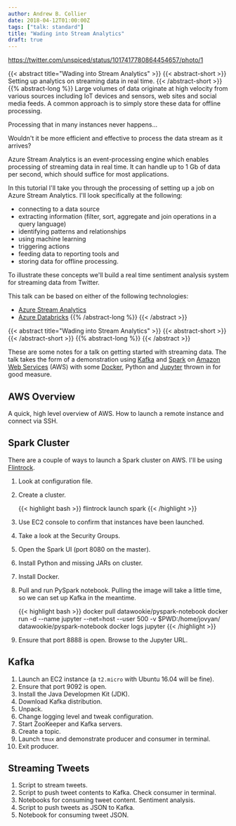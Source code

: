```yaml
---
author: Andrew B. Collier
date: 2018-04-12T01:00:00Z
tags: ["talk: standard"]
title: "Wading into Stream Analytics"
draft: true
---
```


https://twitter.com/unspiced/status/1017417780864454657/photo/1

<!-- ========================================================================================== -->
<!-- OPTION 1: AZURE                                                                            -->
<!-- ========================================================================================== -->

{{< abstract title="Wading into Stream Analytics" >}}
	{{< abstract-short >}}
Setting up analytics on streaming data in real time.
	{{< /abstract-short >}}
	{{% abstract-long %}}
Large volumes of data originate at high velocity from various sources including IoT devices and sensors, web sites and social media feeds. A common approach is to simply store these data for offline processing.

Processing that in many instances never happens...

Wouldn't it be more efficient and effective to process the data stream as it arrives?

Azure Stream Analytics is an event-processing engine which enables processing of streaming data in real time. It can handle up to 1 Gb of data per second, which should suffice for most applications.

In this tutorial I'll take you through the processing of setting up a job on Azure Stream Analytics. I'll look specifically at the following:

- connecting to a data source
- extracting information (filter, sort, aggregate and join operations in a query language)
- identifying patterns and relationships
- using machine learning
- triggering actions
- feeding data to reporting tools and
- storing data for offline processing.

To illustrate these concepts we'll build a real time sentiment analysis system for streaming data from Twitter.

This talk can be based on either of the following technologies:

- [Azure Stream Analytics](https://azure.microsoft.com/en-us/services/stream-analytics/)
- [Azure Databricks](https://databricks.com/product/azure)
	{{% /abstract-long %}}
{{< /abstract >}}

<!-- ========================================================================================== -->
<!-- OPTION 2: AWS/SPARK/KAFKA                                                                  -->
<!-- ========================================================================================== -->

{{< abstract title="Wading into Stream Analytics" >}}
	{{< abstract-short >}}
	{{< /abstract-short >}}
	{{% abstract-long %}}
{{< /abstract >}}

<!-- ========================================================================================== -->
<!-- OUTLINE: AZURE                                                                             -->
<!-- ========================================================================================== -->

<!-- ========================================================================================== -->
<!-- OUTLINE: AWS/SPARK/KAFKA                                                                   -->
<!-- ========================================================================================== -->

These are some notes for a talk on getting started with streaming data. The talk takes the form of a demonstration using [Kafka](https://kafka.apache.org/) and [Spark](https://spark.apache.org/) on [Amazon Web Services](https://aws.amazon.com/) (AWS) with some [Docker](https://www.docker.com/), Python and [Jupyter](http://jupyter.org/) thrown in for good measure.

## AWS Overview

A quick, high level overview of AWS. How to launch a remote instance and connect via SSH.

## Spark Cluster

There are a couple of ways to launch a Spark cluster on AWS. I'll be using [Flintrock](https://github.com/nchammas/flintrock).

1. Look at configuration file.
2. Create a cluster.

	{{< highlight bash >}}
flintrock launch spark
{{< /highlight >}}

3. Use EC2 console to confirm that instances have been launched.
4. Take a look at the Security Groups.
5. Open the Spark UI (port 8080 on the master).
6. Install Python and missing JARs on cluster.
7. Install Docker.
8. Pull and run PySpark notebook. Pulling the image will take a little time, so we can set up Kafka in the meantime.

	{{< highlight bash >}}
docker pull datawookie/pyspark-notebook
docker run -d --name jupyter --net=host --user 500 -v $PWD:/home/jovyan/ datawookie/pyspark-notebook
docker logs jupyter
{{< /highlight >}}

9. Ensure that port 8888 is open. Browse to the Jupyter URL.

## Kafka

1. Launch an EC2 instance (a `t2.micro` with Ubuntu 16.04 will be fine).
2. Ensure that port 9092 is open.
3. Install the Java Developmen Kit (JDK).
4. Download Kafka distribution.
5. Unpack.
6. Change logging level and tweak configuration.
7. Start ZooKeeper and Kafka servers.
8. Create a topic.
9. Launch `tmux` and demonstrate producer and consumer in terminal.
10. Exit producer.

## Streaming Tweets

1. Script to stream tweets.
2. Script to push tweet contents to Kafka. Check consumer in terminal.
3. Notebooks for consuming tweet content. Sentiment analysis.
4. Script to push tweets as JSON to Kafka.
5. Notebook for consuming tweet JSON.
